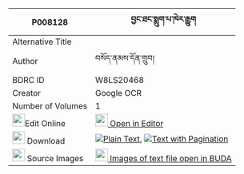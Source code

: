 |P008128|བྱང་ཐང་སྨུག་པ་ཁེར་རྒྱུག 
| --- | --- 
|Alternative Title |
|Author| བསོད་ནམས་དོན་གྲུབ།
|BDRC ID | W8LS20468
|Creator | Google OCR
|Number of Volumes| 1
|<img width="25" src="https://img.icons8.com/color/25/000000/edit-property.png">Edit Online| [<img width="25" src="https://avatars.githubusercontent.com/u/45091458?s=200&v=4"> Open in Editor](http://editor.openpecha.org/P008128)
|<img width="25" src="https://img.icons8.com/fluent/48/000000/download-2.png"/>  Download | [![](https://img.icons8.com/color/20/000000/txt.png)Plain Text](https://github.com/Openpecha/P008128/releases/download/v1/jangtang_mukpa_khe_ra_gyuk_plain_P008128.zip), [![](https://img.icons8.com/color/20/000000/txt.png)Text with Pagination](https://github.com/Openpecha/P008128/releases/download/v1/jangtang_mukpa_khe_ra_gyuk_pages_P008128.zip)
|<img width="25" src="https://img.icons8.com/plasticine/100/000000/pictures-folder.png"/>  Source Images | [<img width="25" src="https://library.bdrc.io/icons/BUDA-small.svg"> Images of text file open in BUDA](https://library.bdrc.io/show/bdr:W8LS20468)